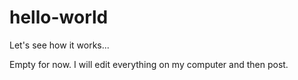 # hello-world
Let's see how it works...

Empty for now. I will edit everything on my computer and then post.
